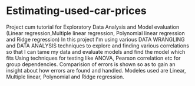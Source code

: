 # Estimating-used-car-prices
 Project cum tutorial for Exploratory Data Analysis and Model evaluation (Linear regression,Multiple linear regression, Polynomial linear regression and Ridge regression)
 In this project I'm using various DATA WRANGLING and DATA ANALYSIS techniques to explore and finding various correlations so that I can tame my data and evaluate models and find the model which fits
Using techniques for testing like ANOVA, Pearson correlation etc for group dependencies.
Comparision of errors is shown so as to gain an insight about how errors are found and handled.
Modeles used are Linear, Multiple linear, Polynomial and Ridge regression.

